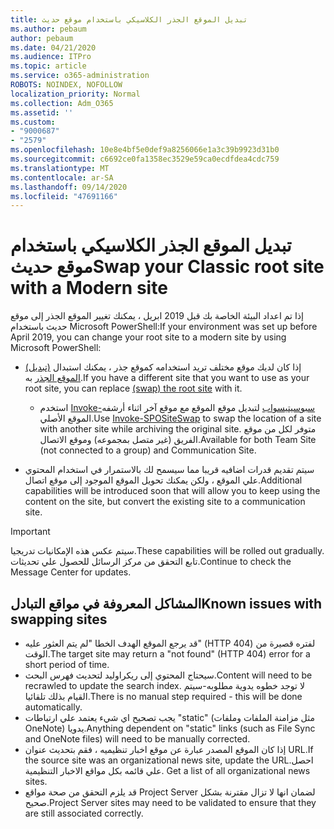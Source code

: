 ```yaml
---
title: تبديل الموقع الجذر الكلاسيكي باستخدام موقع حديث
ms.author: pebaum
author: pebaum
ms.date: 04/21/2020
ms.audience: ITPro
ms.topic: article
ms.service: o365-administration
ROBOTS: NOINDEX, NOFOLLOW
localization_priority: Normal
ms.collection: Adm_O365
ms.assetid: ''
ms.custom:
- "9000687"
- "2579"
ms.openlocfilehash: 10e8e4bf5e0def9a8256066e1a3c39b9923d31b0
ms.sourcegitcommit: c6692ce0fa1358ec3529e59ca0ecdfdea4cdc759
ms.translationtype: MT
ms.contentlocale: ar-SA
ms.lasthandoff: 09/14/2020
ms.locfileid: "47691166"
---
```

# <a name="swap-your-classic-root-site-with-a-modern-site"></a><span data-ttu-id="d6359-102">تبديل الموقع الجذر الكلاسيكي باستخدام موقع حديث</span><span class="sxs-lookup"><span data-stu-id="d6359-102">Swap your Classic root site with a Modern site</span></span>

<span data-ttu-id="d6359-103">إذا تم اعداد البيئة الخاصة بك قبل 2019 ابريل ، يمكنك تغيير الموقع الجذر إلى موقع حديث باستخدام Microsoft PowerShell:</span><span class="sxs-lookup"><span data-stu-id="d6359-103">If your environment was set up before April 2019, you can change your root site to a modern site by using Microsoft PowerShell:</span></span>

- <span data-ttu-id="d6359-104">إذا كان لديك موقع مختلف تريد استخدامه كموقع جذر ، يمكنك استبدال [(تبديل) الموقع الجذر](https://docs.microsoft.com/sharepoint/modern-root-site) به.</span><span class="sxs-lookup"><span data-stu-id="d6359-104">If you have a different site that you want to use as your root site, you can replace [(swap) the root site](https://docs.microsoft.com/sharepoint/modern-root-site) with it.</span></span> 
    - <span data-ttu-id="d6359-105">استخدم [Invoke-سبوسيتيسواب](https://docs.microsoft.com/powershell/module/sharepoint-online/invoke-spositeswap?view=sharepoint-ps) لتبديل موقع الموقع مع موقع آخر اثناء أرشفه الموقع الأصلي.</span><span class="sxs-lookup"><span data-stu-id="d6359-105">Use [Invoke-SPOSiteSwap](https://docs.microsoft.com/powershell/module/sharepoint-online/invoke-spositeswap?view=sharepoint-ps) to swap the location of a site with another site while archiving the original site.</span></span> <span data-ttu-id="d6359-106">متوفر لكل من موقع الفريق (غير متصل بمجموعه) وموقع الاتصال.</span><span class="sxs-lookup"><span data-stu-id="d6359-106">Available for both Team Site (not connected to a group) and Communication Site.</span></span> 

- <span data-ttu-id="d6359-107">سيتم تقديم قدرات اضافيه قريبا مما سيسمح لك بالاستمرار في استخدام المحتوي علي الموقع ، ولكن يمكنك تحويل الموقع الموجود إلى موقع اتصال.</span><span class="sxs-lookup"><span data-stu-id="d6359-107">Additional capabilities will be introduced soon that will allow you to keep using the content on the site, but convert the existing site to a communication site.</span></span> 
>[!Important]
><span data-ttu-id="d6359-108">سيتم عكس هذه الإمكانيات تدريجيا.</span><span class="sxs-lookup"><span data-stu-id="d6359-108">These capabilities will be rolled out gradually.</span></span> <span data-ttu-id="d6359-109">تابع التحقق من مركز الرسائل للحصول علي تحديثات.</span><span class="sxs-lookup"><span data-stu-id="d6359-109">Continue to check the Message Center for updates.</span></span> 

## <a name="known-issues-with-swapping-sites"></a><span data-ttu-id="d6359-110">المشاكل المعروفة في مواقع التبادل</span><span class="sxs-lookup"><span data-stu-id="d6359-110">Known issues with swapping sites</span></span>

- <span data-ttu-id="d6359-111">قد يرجع الموقع الهدف الخطا "لم يتم العثور عليه" (HTTP 404) لفتره قصيرة من الوقت.</span><span class="sxs-lookup"><span data-stu-id="d6359-111">The target site may return a "not found" (HTTP 404) error for a short period of time.</span></span>
- <span data-ttu-id="d6359-112">سيحتاج المحتوي إلى ريكراوليد لتحديث فهرس البحث.</span><span class="sxs-lookup"><span data-stu-id="d6359-112">Content will need to be recrawled to update the search index.</span></span> <span data-ttu-id="d6359-113">لا توجد خطوه يدوية مطلوبه-سيتم القيام بذلك تلقائيا.</span><span class="sxs-lookup"><span data-stu-id="d6359-113">There is no manual step required - this will be done automatically.</span></span>
- <span data-ttu-id="d6359-114">يجب تصحيح اي شيء يعتمد علي ارتباطات "static" (مثل مزامنة الملفات وملفات OneNote) يدويا.</span><span class="sxs-lookup"><span data-stu-id="d6359-114">Anything dependent on "static" links (such as File Sync and OneNote files) will need to be manually corrected.</span></span>
- <span data-ttu-id="d6359-115">إذا كان الموقع المصدر عبارة عن موقع اخبار تنظيميه ، فقم بتحديث عنوان URL.</span><span class="sxs-lookup"><span data-stu-id="d6359-115">If the source site was an organizational news site, update the URL.</span></span><span data-ttu-id="d6359-116">احصل علي قائمه بكل مواقع الاخبار التنظيمية.</span><span class="sxs-lookup"><span data-stu-id="d6359-116"> Get a list of all organizational news sites.</span></span>
- <span data-ttu-id="d6359-117">قد يلزم التحقق من صحة مواقع Project Server لضمان انها لا تزال مقترنة بشكل صحيح.</span><span class="sxs-lookup"><span data-stu-id="d6359-117">Project Server sites may need to be validated to ensure that they are still associated correctly.</span></span>
